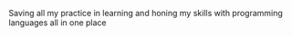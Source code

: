 Saving all my practice in learning and honing my skills with programming languages all in one place
